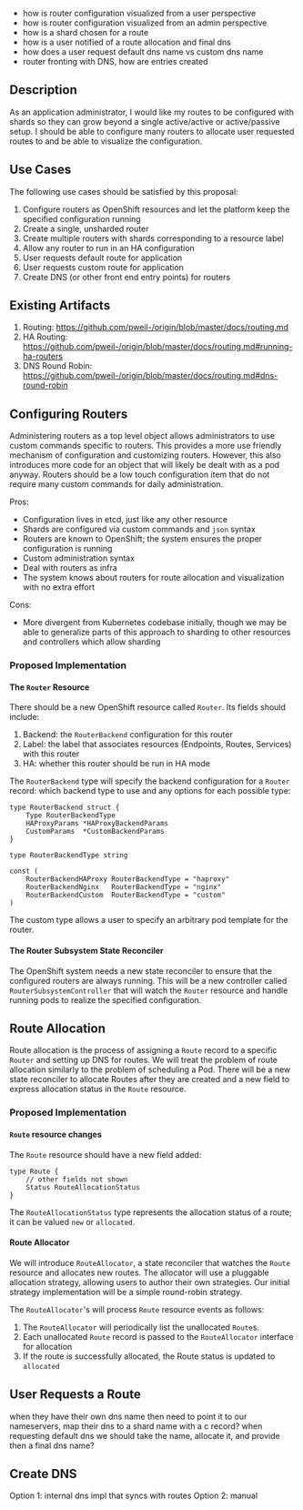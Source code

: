 - how is router configuration visualized from a user perspective
- how is router configuration visualized from an admin perspective
- how is a shard chosen for a route
- how is a user notified of a route allocation and final dns
- how does a user request default dns name vs custom dns name
- router fronting with DNS, how are entries created

## Description

As an application administrator, I would like my routes to be configured with shards so they can
grow beyond a single active/active or active/passive setup.  I should be able to configure many
routers to allocate user requested routes to and be able to visualize the configuration.  

## Use Cases

The following use cases should be satisfied by this proposal:

1.  Configure routers as OpenShift resources and let the platform keep the specified configuration
    running
1.  Create a single, unsharded router
1.  Create multiple routers with shards corresponding to a resource label
1.  Allow any router to run in an HA configuration
1.  User requests default route for application
1.  User requests custom route for application
1.  Create DNS (or other front end entry points) for routers

## Existing Artifacts

1.  Routing: https://github.com/pweil-/origin/blob/master/docs/routing.md
1.  HA Routing: https://github.com/pweil-/origin/blob/master/docs/routing.md#running-ha-routers
1.  DNS Round Robin: https://github.com/pweil-/origin/blob/master/docs/routing.md#dns-round-robin

## Configuring Routers

Administering routers as a top level object allows administrators to use custom commands specific
to routers.  This provides a more use friendly mechanism of configuration and customizing routers.
However, this also introduces more code for  an object that will likely be dealt with as a pod
anyway.  Routers should be a low touch configuration item that do not require many custom commands
for daily administration.

Pros:

- Configuration lives in etcd, just like any other resource
- Shards are configured via custom commands and `json` syntax
- Routers are known to OpenShift; the system ensures the proper configuration is running
- Custom administration syntax
- Deal with routers as infra
- The system knows about routers for route allocation and visualization with no extra effort

Cons: 

- More divergent from Kubernetes codebase initially, though we may be able to generalize parts of
  this approach to sharding to other resources and controllers which allow sharding

### Proposed Implementation

#### The `Router` Resource

There should be a new OpenShift resource called `Router`.  Its fields should include:

1.  Backend: the `RouterBackend` configuration for this router
2.  Label: the label that associates resources (Endpoints, Routes, Services) with this router
3.  HA: whether this router should be run in HA mode

The `RouterBackend` type will specify the backend configuration for a `Router` record: which
backend type to use and any options for each possible type:

    type RouterBackend struct {
    	Type RouterBackendType
    	HAProxyParams *HAProxyBackendParams
    	CustomParams  *CustomBackendParams
    }

    type RouterBackendType string

    const (
        RouterBackendHAProxy RouterBackendType = "haproxy"
        RouterBackendNginx   RouterBackendType = "nginx"
        RouterBackendCustom  RouterBackendType = "custom"
    )

The custom type allows a user to specify an arbitrary pod template for the router.

#### The Router Subsystem State Reconciler

The OpenShift system needs a new state reconciler to ensure that the configured routers are
always running.  This will be a new controller called `RouterSubsystemController` that will watch
the `Router` resource and handle running pods to realize the specified configuration.

## Route Allocation

Route allocation is the process of assigning a `Route` record to a specific `Router` and setting up
DNS for routes.  We will treat the problem of route allocation similarly to the problem of
scheduling a Pod.  There will be a new state reconciler to allocate Routes after they are created
and a new field to express allocation status in the `Route` resource.

### Proposed Implementation

#### `Route` resource changes

The `Route` resource should have a new field added:

    type Route {
    	// other fields not shown
    	Status RouteAllocationStatus
    }

The `RouteAllocationStatus` type represents the allocation status of a route; it can be valued
`new` or `allocated`.

#### Route Allocator

We will introduce `RouteAllocator`, a state reconciler that watches the `Route` resource and
allocates new routes.  The allocator will use a pluggable allocation strategy, allowing users to
author their own strategies.  Our initial strategy implementation will be a simple round-robin
strategy.

The `RouteAllocator`'s will process `Route` resource events as follows:

1.  The `RouteAllocator` will periodically list the unallocated `Route`s.
2.  Each unallocated `Route` record is passed to the `RouteAllocator` interface for allocation
3.  If the route is successfully allocated, the Route status is updated to `allocated`

## User Requests a Route

when they have their own dns name then need to point it to our nameservers, map their dns to a shard name with a c record?
when requesting default dns we should take the name, allocate it, and provide then a final dns name?

## Create DNS

Option 1: internal dns impl that syncs with routes
Option 2: manual 


